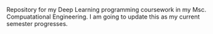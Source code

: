 Repository for my Deep Learning programming coursework in my Msc. Compuatational Engineering. I am going to update this as my current semester progresses.
